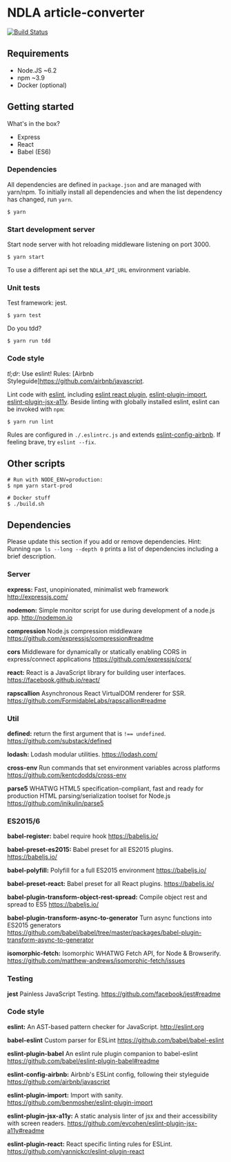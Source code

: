 # NDLA article-converter
[![Build Status](https://travis-ci.org/NDLANO/article-converter.svg?branch=master)](https://travis-ci.org/NDLANO/article-converter)

## Requirements

- Node.JS ~6.2
- npm ~3.9
- Docker (optional)

## Getting started

What's in the box?

- Express
- React
- Babel (ES6)

### Dependencies

All dependencies are defined in `package.json` and are managed with yarn/npm.  To
initially install all dependencies and when the list dependency has changed,
run `yarn`.

```
$ yarn
```

### Start development server

Start node server with hot reloading middleware listening on port 3000.

```
$ yarn start
```

To use a different api set the `NDLA_API_URL` environment variable.

### Unit tests

Test framework: jest.

```
$ yarn test
```

Do you tdd?

```
$ yarn run tdd
```
### Code style

*tl;dr*: Use eslint! Rules: [Airbnb Styleguide]https://github.com/airbnb/javascript.

Lint code with [eslint](http://eslint.org/), including [eslint react plugin](https://github.com/yannickcr/eslint-plugin-react), [eslint-plugin-import](https://github.com/benmosher/eslint-plugin-import), [eslint-plugin-jsx-a11y](https://github.com/evcohen/eslint-plugin-jsx-a11y#readme).
Beside linting with globally installed eslint, eslint can be invoked with `npm`:

```
$ yarn run lint
```

Rules are configured in `./.eslintrc.js` and extends [eslint-config-airbnb](https://github.com/airbnb/javascript/tree/master/packages/eslint-config-airbnb). If feeling brave, try `eslint --fix`.


## Other scripts

```
# Run with NODE_ENV=production:
$ npm yarn start-prod
```

```
# Docker stuff
$ ./build.sh
```

## Dependencies

Please update this section if you add or remove dependencies.
Hint: Running `npm ls --long --depth 0` prints a list of dependencies including a brief description.

### Server

**express:**
Fast, unopinionated, minimalist web framework
http://expressjs.com/

**nodemon:**
Simple monitor script for use during development of a node.js app.
http://nodemon.io

**compression**
Node.js compression middleware
https://github.com/expressjs/compression#readme

**cors**
Middleware for dynamically or statically enabling CORS in express/connect applications
https://github.com/expressjs/cors/

**react:**
React is a JavaScript library for building user interfaces.
https://facebook.github.io/react/

**rapscallion**
Asynchronous React VirtualDOM renderer for SSR.
https://github.com/FormidableLabs/rapscallion#readme

### Util

**defined:**
return the first argument that is `!== undefined`.
https://github.com/substack/defined

**lodash:**
Lodash modular utilities.
https://lodash.com/

**cross-env**
Run commands that set environment variables across platforms
https://github.com/kentcdodds/cross-env

**parse5**
WHATWG HTML5 specification-compliant, fast and ready for production HTML parsing/serialization toolset for Node.js
https://github.com/inikulin/parse5

### ES2015/6

**babel-register:**
babel require hook
https://babeljs.io/

**babel-preset-es2015:**
Babel preset for all ES2015 plugins.
https://babeljs.io/

**babel-polyfill:**
Polyfill for  a full ES2015 environment
https://babeljs.io/

**babel-preset-react:**
Babel preset for all React plugins.
https://babeljs.io/

**babel-plugin-transform-object-rest-spread:**
Compile object rest and spread to ES5
https://babeljs.io/

**babel-plugin-transform-async-to-generator**
Turn async functions into ES2015 generators
https://github.com/babel/babel/tree/master/packages/babel-plugin-transform-async-to-generator

**isomorphic-fetch:**
Isomorphic WHATWG Fetch API, for Node & Browserify.
https://github.com/matthew-andrews/isomorphic-fetch/issues

### Testing

**jest**
Painless JavaScript Testing.
https://github.com/facebook/jest#readme

### Code style

**eslint:**
An AST-based pattern checker for JavaScript.
http://eslint.org

**babel-eslint**
Custom parser for ESLint
https://github.com/babel/babel-eslint

**eslint-plugin-babel**
An eslint rule plugin companion to babel-eslint
https://github.com/babel/eslint-plugin-babel#readme

**eslint-config-airbnb:**
Airbnb's ESLint config, following their styleguide
https://github.com/airbnb/javascript

**eslint-plugin-import:**
Import with sanity.
https://github.com/benmosher/eslint-plugin-import

**eslint-plugin-jsx-a11y:**
A static analysis linter of jsx and their accessibility with screen readers.
https://github.com/evcohen/eslint-plugin-jsx-a11y#readme

**eslint-plugin-react:**
React specific linting rules for ESLint.
https://github.com/yannickcr/eslint-plugin-react


